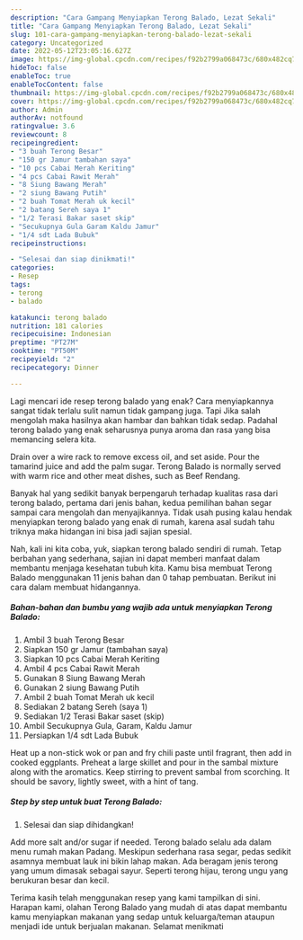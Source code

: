 ```yaml
---
description: "Cara Gampang Menyiapkan Terong Balado, Lezat Sekali"
title: "Cara Gampang Menyiapkan Terong Balado, Lezat Sekali"
slug: 101-cara-gampang-menyiapkan-terong-balado-lezat-sekali
category: Uncategorized
date: 2022-05-12T23:05:16.627Z
image: https://img-global.cpcdn.com/recipes/f92b2799a068473c/680x482cq70/terong-balado-foto-resep-utama.jpg
hideToc: false
enableToc: true
enableTocContent: false
thumbnail: https://img-global.cpcdn.com/recipes/f92b2799a068473c/680x482cq70/terong-balado-foto-resep-utama.jpg
cover: https://img-global.cpcdn.com/recipes/f92b2799a068473c/680x482cq70/terong-balado-foto-resep-utama.jpg
author: Admin
authorAv: notfound
ratingvalue: 3.6
reviewcount: 8
recipeingredient:
- "3 buah Terong Besar"
- "150 gr Jamur tambahan saya"
- "10 pcs Cabai Merah Keriting"
- "4 pcs Cabai Rawit Merah"
- "8 Siung Bawang Merah"
- "2 siung Bawang Putih"
- "2 buah Tomat Merah uk kecil"
- "2 batang Sereh saya 1"
- "1/2 Terasi Bakar saset skip"
- "Secukupnya Gula Garam Kaldu Jamur"
- "1/4 sdt Lada Bubuk"
recipeinstructions:

- "Selesai dan siap dinikmati!"
categories:
- Resep
tags:
- terong
- balado

katakunci: terong balado 
nutrition: 181 calories
recipecuisine: Indonesian
preptime: "PT27M"
cooktime: "PT50M"
recipeyield: "2"
recipecategory: Dinner

---
```



Lagi mencari ide resep terong balado yang enak? Cara menyiapkannya sangat tidak terlalu sulit namun tidak gampang juga. Tapi Jika salah mengolah maka hasilnya akan hambar dan bahkan tidak sedap. Padahal terong balado yang enak seharusnya punya aroma dan rasa yang bisa memancing selera kita.


Drain over a wire rack to remove excess oil, and set aside. Pour the tamarind juice and add the palm sugar. Terong Balado is normally served with warm rice and other meat dishes, such as Beef Rendang.

Banyak hal yang sedikit banyak berpengaruh terhadap kualitas rasa dari terong balado, pertama dari jenis bahan, kedua pemilihan bahan segar sampai cara mengolah dan menyajikannya. Tidak usah pusing kalau hendak menyiapkan terong balado yang enak di rumah, karena asal sudah tahu triknya maka hidangan ini bisa jadi sajian spesial.


Nah, kali ini kita coba, yuk, siapkan terong balado sendiri di rumah. Tetap berbahan yang sederhana, sajian ini dapat memberi manfaat dalam membantu menjaga kesehatan tubuh kita. Kamu bisa membuat Terong Balado menggunakan 11 jenis bahan dan 0 tahap pembuatan. Berikut ini cara dalam membuat hidangannya.

<!--inarticleads1-->

##### Bahan-bahan dan bumbu yang wajib ada untuk menyiapkan Terong Balado:

1. Ambil 3 buah Terong Besar
1. Siapkan 150 gr Jamur (tambahan saya)
1. Siapkan 10 pcs Cabai Merah Keriting
1. Ambil 4 pcs Cabai Rawit Merah
1. Gunakan 8 Siung Bawang Merah
1. Gunakan 2 siung Bawang Putih
1. Ambil 2 buah Tomat Merah uk kecil
1. Sediakan 2 batang Sereh (saya 1)
1. Sediakan 1/2 Terasi Bakar saset (skip)
1. Ambil Secukupnya Gula, Garam, Kaldu Jamur
1. Persiapkan 1/4 sdt Lada Bubuk


Heat up a non-stick wok or pan and fry chili paste until fragrant, then add in cooked eggplants. Preheat a large skillet and pour in the sambal mixture along with the aromatics. Keep stirring to prevent sambal from scorching. It should be savory, lightly sweet, with a hint of tang. 

<!--inarticleads2-->

##### Step by step untuk buat Terong Balado:


1. Selesai dan siap dihidangkan!

Add more salt and/or sugar if needed. Terong balado selalu ada dalam menu rumah makan Padang. Meskipun sederhana rasa segar, pedas sedikit asamnya membuat lauk ini bikin lahap makan. Ada beragam jenis terong yang umum dimasak sebagai sayur. Seperti terong hijau, terong ungu yang berukuran besar dan kecil. 

Terima kasih telah menggunakan resep yang kami tampilkan di sini. Harapan kami, olahan Terong Balado yang mudah di atas dapat membantu kamu menyiapkan makanan yang sedap untuk keluarga/teman ataupun menjadi ide untuk berjualan makanan. Selamat menikmati
